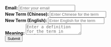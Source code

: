 <div id="contrib-md">
    <form action="https://app.99inbound.com/api/e/IDgc13DI" method="POST" target="_blank">
        <b>Email: </b><input type="email" name="email" placeholder="Enter your email"><br>
        <b>New Term (Chinese): </b><input type="text" name="english" placeholder="Enter Chinese for the term"><br>
        <b>New Term (English): </b><input type="text" name="chinese" placeholder="Enter English for the term"><br>
        <b>Meaning: </b><textarea name="meaning" placeholder="Enter a definition for the term in English or Chinese"></textarea><br>
        <input style="position: absolute; left: -5000px;" type="checkbox" name="awesome_lavendar_waved_dolphin" value="1" tabindex="-1" autocomplete="no">
        <button type="submit">Submit</button>
    </form>
</div>